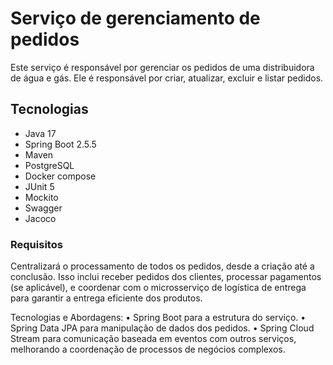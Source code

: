 # Serviço de gerenciamento de pedidos
Este serviço é responsável por gerenciar os pedidos de uma distribuidora de água e gás. 
Ele é responsável por criar, atualizar, excluir e listar pedidos.

## Tecnologias
- Java 17
- Spring Boot 2.5.5
- Maven
- PostgreSQL
- Docker compose
- JUnit 5
- Mockito
- Swagger
- Jacoco

### Requisitos

Centralizará o processamento de todos os pedidos, desde a criação até a conclusão. 
Isso inclui receber pedidos dos clientes, processar pagamentos (se aplicável), e coordenar com o 
microsserviço de logística de entrega para garantir a entrega eficiente dos produtos.

Tecnologias e Abordagens:
• Spring Boot para a estrutura do serviço.
• Spring Data JPA para manipulação de dados dos pedidos.
• Spring Cloud Stream para comunicação baseada em eventos com outros serviços, melhorando a
coordenação de processos de negócios complexos.